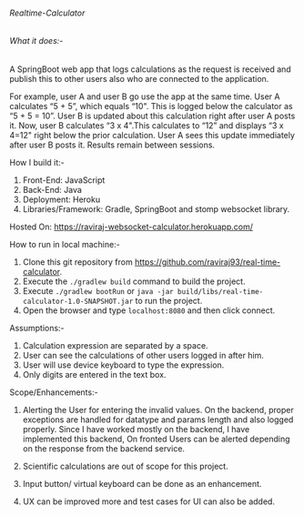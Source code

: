 ###### Realtime-Calculator

###### What it does:-

A SpringBoot web app that logs calculations as the request is received and publish this to other users also who are connected to the application.

For example, user A and user B go use the app at the same time. User A calculates “5 + 5”, which equals “10". This is logged below the calculator as “5 + 5 = 10”. User B is updated about this calculation right after user A posts it. Now, user B calculates “3 x 4".This calculates to “12” and displays “3 x 4=12" right below the prior calculation. User A sees this update immediately after user B posts it. Results remain between sessions.

How I build it:-
1. Front-End: JavaScript
2. Back-End: Java 
3. Deployment: Heroku
4. Libraries/Framework: Gradle, SpringBoot and stomp websocket library. 

Hosted On:
https://raviraj-websocket-calculator.herokuapp.com/


How to run in local machine:-
1. Clone this git repository from https://github.com/raviraj93/real-time-calculator.
2. Execute the `./gradlew build` command to build the project.
3. Execute `./gradlew bootRun` or `java -jar build/libs/real-time-calculator-1.0-SNAPSHOT.jar` to run the project.
4. Open the browser and type `localhost:8080` and then click connect.

Assumptions:-
1. Calculation expression are separated by a space.
2. User can see the calculations of other users logged in after him.
3. User will use device keyboard to type the expression.
4. Only digits are entered in the text box.

Scope/Enhancements:-
1. Alerting the User for entering the invalid values. On the backend, proper exceptions are handled for datatype and 
   params length and also logged properly. Since I have worked mostly on the backend, I have implemented this backend,
   On fronted Users can be alerted depending on the response from the backend service.

2. Scientific calculations are out of scope for this project.

3. Input button/ virtual keyboard can be done as an enhancement.

4. UX can be improved more and test cases for UI can also be added.
